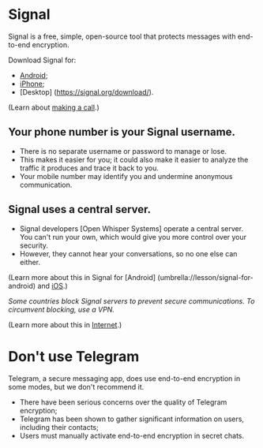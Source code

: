 [Title]: # (Secure messaging apps)
[Order]: # (2)

# Signal

Signal is a free, simple, open-source tool that protects messages with end-to-end encryption. 

Download Signal for: 

*	[Android](https://play.google.com/store/apps/details?id=org.thoughtcrime.securesms); 
*	[iPhone](https://itunes.apple.com/ie/app/signal-private-messenger/id874139669); 
*	[Desktop] (https://signal.org/download/). 

(Learn about [making a call](umbrella://lesson/making-a-call).)

## Your phone number is your Signal username. 

*	There is no separate username or password to manage or lose. 
*	This makes it easier for you; it could also make it easier to analyze the traffic it produces and trace it back to you. 
*	Your mobile number may identify you and undermine anonymous communication. 

## Signal uses a central server. 

*	Signal developers [Open Whisper Systems] operate a central server. You can't run your own, which would give you more control over your security. 
*	However, they cannot hear your conversations, so no one else can either. 

(Learn more about this in Signal for [Android] (umbrella://lesson/signal-for-android) and [iOS](umbrella://lesson/signal-for-ios).)

*Some countries block Signal servers to prevent secure communications. To circumvent blocking, use a VPN.*

(Learn more about this in [Internet](umbrella://lesson/the-internet/0).)

# Don't use Telegram

Telegram, a secure messaging app, does use end-to-end encryption in some modes, but we don't recommend it.

*	There have been serious concerns over the quality of Telegram encryption; 
*	Telegram has been shown to gather significant information on users, including their contacts; 
*	Users must manually activate end-to-end encryption in secret chats.
